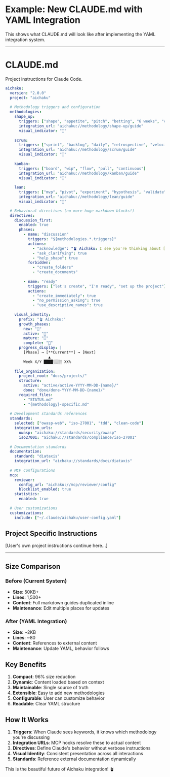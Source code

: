 # Example: New CLAUDE.md with YAML Integration

This shows what CLAUDE.md will look like after implementing the YAML integration system.

---

# CLAUDE.md

Project instructions for Claude Code.

<!-- AICHAKU:START -->
```yaml
aichaku:
  version: "2.0.0"
  project: "aichaku"
  
  # Methodology triggers and configuration
  methodologies:
    shape_up:
      triggers: ["shape", "appetite", "pitch", "betting", "6 weeks", "cycle"]
      integration_url: "aichaku://methodology/shape-up/guide"
      visual_indicator: "🎯"
      
    scrum:
      triggers: ["sprint", "backlog", "daily", "retrospective", "velocity"]
      integration_url: "aichaku://methodology/scrum/guide"
      visual_indicator: "🏃"
      
    kanban:
      triggers: ["board", "wip", "flow", "pull", "continuous"]
      integration_url: "aichaku://methodology/kanban/guide"
      visual_indicator: "📍"
      
    lean:
      triggers: ["mvp", "pivot", "experiment", "hypothesis", "validate"]
      integration_url: "aichaku://methodology/lean/guide"
      visual_indicator: "🧪"

  # Behavioral directives (no more huge markdown blocks!)
  directives:
    discussion_first:
      enabled: true
      phases:
        - name: "discussion"
          triggers: "${methodologies.*.triggers}"
          actions:
            - "acknowledge": "🪴 Aichaku: I see you're thinking about [topic]"
            - "ask_clarifying": true
            - "help_shape": true
          forbidden:
            - "create_folders"
            - "create_documents"
            
        - name: "ready"
          triggers: ["let's create", "I'm ready", "set up the project"]
          actions:
            - "create_immediately": true
            - "no_permission_asking": true
            - "use_descriptive_names": true
            
    visual_identity:
      prefix: "🪴 Aichaku:"
      growth_phases:
        new: "🌱"
        active: "🌿"
        mature: "🌳"
        complete: "🍃"
      progress_display: |
        [Phase] → [**Current**] → [Next]
                   ▲
        Week X/Y ████░░░░ XX%
        
    file_organization:
      project_root: "docs/projects/"
      structure:
        active: "active/active-YYYY-MM-DD-{name}/"
        done: "done/done-YYYY-MM-DD-{name}/"
      required_files:
        - "STATUS.md"
        - "{methodology}-specific.md"
        
  # Development standards references
  standards:
    selected: ["owasp-web", "iso-27001", "tdd", "clean-code"]
    integration_urls:
      owasp: "aichaku://standards/security/owasp"
      iso27001: "aichaku://standards/compliance/iso-27001"
      
  # Documentation standards
  documentation:
    standard: "diataxis"
    integration_url: "aichaku://standards/docs/diataxis"
    
  # MCP configurations
  mcp:
    reviewer:
      config_url: "aichaku://mcp/reviewer/config"
      blocklist_enabled: true
    statistics:
      enabled: true
      
  # User customizations
  customizations:
    include: ["~/.claude/aichaku/user-config.yaml"]
```
<!-- AICHAKU:END -->

## Project Specific Instructions

[User's own project instructions continue here...]

---

## Size Comparison

### Before (Current System)
- **Size**: 50KB+ 
- **Lines**: 1,500+
- **Content**: Full markdown guides duplicated inline
- **Maintenance**: Edit multiple places for updates

### After (YAML Integration)
- **Size**: ~2KB
- **Lines**: ~80
- **Content**: References to external content
- **Maintenance**: Update YAML, behavior follows

## Key Benefits

1. **Compact**: 96% size reduction
2. **Dynamic**: Content loaded based on context
3. **Maintainable**: Single source of truth
4. **Extensible**: Easy to add new methodologies
5. **Configurable**: User can customize behavior
6. **Readable**: Clear YAML structure

## How It Works

1. **Triggers**: When Claude sees keywords, it knows which methodology you're discussing
2. **Integration URLs**: MCP hooks resolve these to actual content
3. **Directives**: Define Claude's behavior without verbose instructions
4. **Visual Identity**: Consistent presentation across all interactions
5. **Standards**: Reference external documentation dynamically

This is the beautiful future of Aichaku integration! 🪴